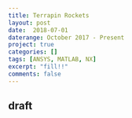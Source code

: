 ```yaml
---
title: Terrapin Rockets
layout: post
date:  2018-07-01
daterange: October 2017 - Present
project: true
categories: []
tags: [ANSYS, MATLAB, NX]
excerpt: "fill!!"
comments: false
---
```

## draft
